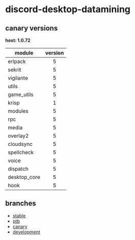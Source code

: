 # discord-desktop-datamining

## canary versions

**host: 1.0.72**

| module | version |
| ------ | :-----: |
| erlpack | 5 |
| sekrit | 5 |
| vigilante | 5 |
| utils | 5 |
| game_utils | 5 |
| krisp | 1 |
| modules | 5 |
| rpc | 5 |
| media | 5 |
| overlay2 | 5 |
| cloudsync | 5 |
| spellcheck | 5 |
| voice | 5 |
| dispatch | 5 |
| desktop_core | 5 |
| hook | 5 |

## branches

- [stable](https://github.com/OpenAsar/discord-desktop-datamining/tree/stable)
- [ptb](https://github.com/OpenAsar/discord-desktop-datamining/tree/ptb)
- [canary](https://github.com/OpenAsar/discord-desktop-datamining/tree/canary)
- [development](https://github.com/OpenAsar/discord-desktop-datamining/tree/development)